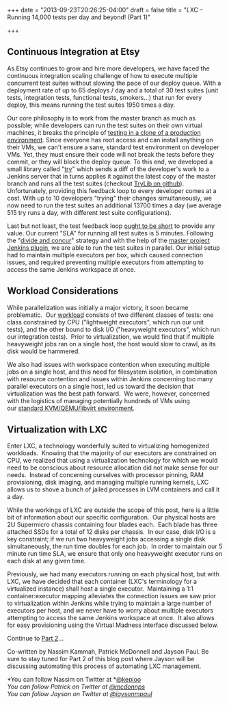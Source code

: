 +++
date = "2013-09-23T20:26:25-04:00"
draft = false
title = "LXC – Running 14,000 tests per day and beyond! (Part 1)"

+++

Continuous Integration at Etsy
------------------------------

As Etsy continues to grow and hire more developers, we have faced the continuous integration scaling challenge of how to execute multiple concurrent test suites without slowing the pace of our deploy queue. With a deployment rate of up to 65 deploys / day and a total of 30 test suites (unit tests, integration tests, functional tests, smokers...) that run for every deploy, this means running the test suites 1950 times a day.

Our core philosophy is to work from the master branch as much as possible; while developers can run the test suites on their own virtual machines, it breaks the principle of [testing in a clone of a production environment](http://en.wikipedia.org/wiki/Continuous_integration#Test_in_a_clone_of_the_production_environment). Since everyone has root access and can install anything on their VMs, we can't ensure a sane, standard test environment on developer VMs. Yet, they must ensure their code will not break the tests before they commit, or they will block the deploy queue. To this end, we developed a small library called "[try](http://codeascraft.etsy.com/2011/10/11/did-you-try-it-before-you-committed/)" which sends a diff of the developer's work to a Jenkins server that in turns applies it against the latest copy of the master branch and runs all the test suites (checkout [TryLib on github](https://github.com/etsy/TryLib)). Unfortunately, providing this feedback loop to every developer comes at a cost. With up to 10 developers "trying" their changes simultaneously, we now need to run the test suites an additional 13700 times a day (we average 515 try runs a day, with different test suite configurations).

Last but not least, the test feedback loop [ought to be short](http://en.wikipedia.org/wiki/Continuous_integration#Keep_the_build_fast) to provide any value. Our current "SLA" for running all test suites is 5 minutes. Following the "[divide and concur](http://codeascraft.com/2011/04/20/divide-and-concur/)" strategy and with the help of the [master project Jenkins plugin](https://github.com/etsy/jenkins-master-project), we are able to run the test suites in parallel. Our initial setup had to maintain multiple executors per box, which caused connection issues, and required preventing multiple executors from attempting to access the same Jenkins workspace at once.

Workload Considerations
-----------------------

While parallelization was initially a major victory, it soon became problematic.  Our [workload](http://codeascraft.com/2011/04/20/divide-and-concur/) consists of two different classes of tests: one class constrained by CPU ("lightweight executors", which run our unit tests), and the other bound to disk I/O ("heavyweight executors", which run our integration tests).  Prior to virtualization, we would find that if multiple heavyweight jobs ran on a single host, the host would slow to crawl, as its disk would be hammered.

We also had issues with workspace contention when executing multiple jobs on a single host, and this need for filesystem isolation, in combination with resource contention and issues within Jenkins concerning too many parallel executors on a single host, led us toward the decision that virtualization was the best path forward.  We were, however, concerned with the logistics of managing potentially hundreds of VMs using our [standard KVM/QEMU/libvirt environment](http://codeascraft.etsy.com/2012/03/13/making-it-virtually-easy-to-deploy-on-day-one/).

Virtualization with LXC
-----------------------

Enter LXC, a technology wonderfully suited to virtualizing homogenized workloads.  Knowing that the majority of our executors are constrained on CPU, we realized that using a virtualization technology for which we would need to be conscious about resource allocation did not make sense for our needs.  Instead of concerning ourselves with processor pinning, RAM provisioning, disk imaging, and managing multiple running kernels, LXC allows us to shove a bunch of jailed processes in LVM containers and call it a day.

While the workings of LXC are outside the scope of this post, here is a little bit of information about our specific configuration.  Our physical hosts are 2U Supermicro chassis containing four blades each.  Each blade has three attached SSDs for a total of 12 disks per chassis.  In our case, disk I/O is a key constraint; if we run two heavyweight jobs accessing a single disk simultaneously, the run time doubles for each job.  In order to maintain our 5 minute run time SLA, we ensure that only one heavyweight executor runs on each disk at any given time.

Previously, we had many executors running on each physical host, but with LXC, we have decided that each container (LXC's terminology for a virtualized instance) shall host a single executor.  Maintaining a 1:1 container:executor mapping alleviates the connection issues we saw prior to virtualization within Jenkins while trying to maintain a large number of executors per host, and we never have to worry about multiple executors attempting to access the same Jenkins workspace at once.  It also allows for easy provisioning using the Virtual Madness interface discussed below.

Continue to [Part 2](https://jaysonmpaul.com/post/continuous-integration-at-etsy-2)...

Co-written by Nassim Kammah, Patrick McDonnell and Jayson Paul. Be sure to stay tuned for Part 2 of this blog post where Jayson will be discussing automating this process of automating LXC management.

*You can follow Nassim on Twitter at *[@kepioo](https://twitter.com/kepioo)\
*You can follow Patrick on Twitter at [@mcdonnps\
](https://twitter.com/mcdonnps)You can follow Jayson on Twitter at [@jaysonmpaul](https://twitter.com/jaysonmpaul)*

